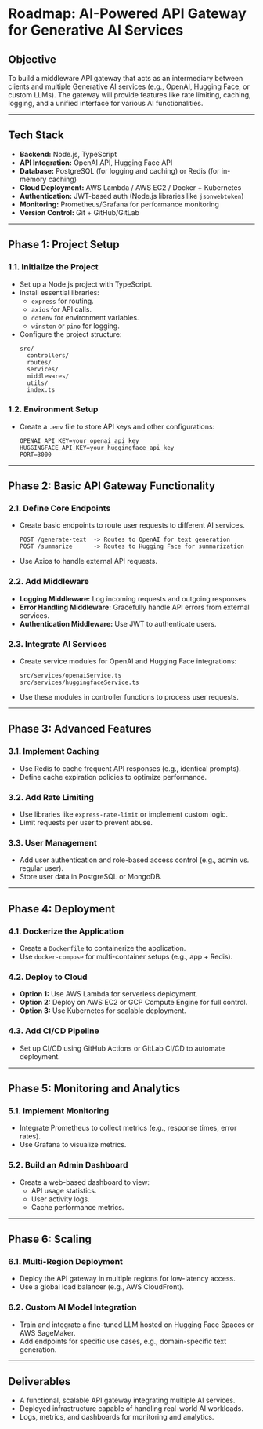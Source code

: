 # Roadmap: AI-Powered API Gateway for Generative AI Services

## **Objective**
To build a middleware API gateway that acts as an intermediary between clients and multiple Generative AI services (e.g., OpenAI, Hugging Face, or custom LLMs). The gateway will provide features like rate limiting, caching, logging, and a unified interface for various AI functionalities.

---

## **Tech Stack**
- **Backend:** Node.js, TypeScript
- **API Integration:** OpenAI API, Hugging Face API
- **Database:** PostgreSQL (for logging and caching) or Redis (for in-memory caching)
- **Cloud Deployment:** AWS Lambda / AWS EC2 / Docker + Kubernetes
- **Authentication:** JWT-based auth (Node.js libraries like `jsonwebtoken`)
- **Monitoring:** Prometheus/Grafana for performance monitoring
- **Version Control:** Git + GitHub/GitLab

---

## **Phase 1: Project Setup**
### **1.1. Initialize the Project**
- Set up a Node.js project with TypeScript.
- Install essential libraries: 
  - `express` for routing.
  - `axios` for API calls.
  - `dotenv` for environment variables.
  - `winston` or `pino` for logging.
- Configure the project structure:
  ```
  src/
    controllers/
    routes/
    services/
    middlewares/
    utils/
    index.ts
  ```

### **1.2. Environment Setup**
- Create a `.env` file to store API keys and other configurations:
  ```
  OPENAI_API_KEY=your_openai_api_key
  HUGGINGFACE_API_KEY=your_huggingface_api_key
  PORT=3000
  ```

---

## **Phase 2: Basic API Gateway Functionality**
### **2.1. Define Core Endpoints**
- Create basic endpoints to route user requests to different AI services.
  ```
  POST /generate-text  -> Routes to OpenAI for text generation
  POST /summarize      -> Routes to Hugging Face for summarization
  ```
- Use Axios to handle external API requests.

### **2.2. Add Middleware**
- **Logging Middleware:** Log incoming requests and outgoing responses.
- **Error Handling Middleware:** Gracefully handle API errors from external services.
- **Authentication Middleware:** Use JWT to authenticate users.

### **2.3. Integrate AI Services**
- Create service modules for OpenAI and Hugging Face integrations:
  ```
  src/services/openaiService.ts
  src/services/huggingfaceService.ts
  ```
- Use these modules in controller functions to process user requests.

---

## **Phase 3: Advanced Features**
### **3.1. Implement Caching**
- Use Redis to cache frequent API responses (e.g., identical prompts).
- Define cache expiration policies to optimize performance.

### **3.2. Add Rate Limiting**
- Use libraries like `express-rate-limit` or implement custom logic.
- Limit requests per user to prevent abuse.

### **3.3. User Management**
- Add user authentication and role-based access control (e.g., admin vs. regular user).
- Store user data in PostgreSQL or MongoDB.

---

## **Phase 4: Deployment**
### **4.1. Dockerize the Application**
- Create a `Dockerfile` to containerize the application.
- Use `docker-compose` for multi-container setups (e.g., app + Redis).

### **4.2. Deploy to Cloud**
- **Option 1:** Use AWS Lambda for serverless deployment.
- **Option 2:** Deploy on AWS EC2 or GCP Compute Engine for full control.
- **Option 3:** Use Kubernetes for scalable deployment.

### **4.3. Add CI/CD Pipeline**
- Set up CI/CD using GitHub Actions or GitLab CI/CD to automate deployment.

---

## **Phase 5: Monitoring and Analytics**
### **5.1. Implement Monitoring**
- Integrate Prometheus to collect metrics (e.g., response times, error rates).
- Use Grafana to visualize metrics.

### **5.2. Build an Admin Dashboard**
- Create a web-based dashboard to view:
  - API usage statistics.
  - User activity logs.
  - Cache performance metrics.

---

## **Phase 6: Scaling**
### **6.1. Multi-Region Deployment**
- Deploy the API gateway in multiple regions for low-latency access.
- Use a global load balancer (e.g., AWS CloudFront).

### **6.2. Custom AI Model Integration**
- Train and integrate a fine-tuned LLM hosted on Hugging Face Spaces or AWS SageMaker.
- Add endpoints for specific use cases, e.g., domain-specific text generation.

---

## **Deliverables**
- A functional, scalable API gateway integrating multiple AI services.
- Deployed infrastructure capable of handling real-world AI workloads.
- Logs, metrics, and dashboards for monitoring and analytics.
